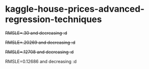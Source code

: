 # kaggle-house-prices-advanced-regression-techniques

~~RMSLE=.30 and decreasing :d~~

~~RMSLE=.20269 and decreasing :d~~

~~RMSLE=.12708 and decreasing :d~~

RMSLE=0.12686 and decreasing :d
